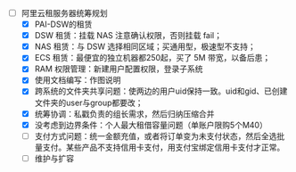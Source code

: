 - [ ] 阿里云租服务器统筹规划
    - [x] PAI-DSW的租赁
    - [x] DSW 租赁：挂载 NAS 注意确认权限，否则挂载 fail；
    - [x] NAS 租赁：与 DSW 选择相同区域；买通用型，极速型不支持；
    - [x] ECS 租赁：最便宜的独立机器都250起，买了 5M 带宽，以备后患；
    - [x] RAM 权限管理：新建用户配置权限，登录子系统
    - [x] 使用文档编写：作图说明
    - [x] 跨系统的文件夹共享问题：使两边的用户uid保持一致。uid和gid、已创建文件夹的user与group都要改；
    - [x] 统筹协调：私戳负责的组长需求，然后归纳压缩合并
    - [x] 没考虑到边界条件：个人最大租借容量问题（单账户限购5个M40）
    - [ ] 支付方式问题：统一金额充值，或者将订单变为未支付状态，然后全选批量支付。某些产品不支持信用卡支付，用支付宝绑定信用卡支付才正常。
    - [ ] 维护与扩容